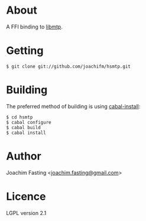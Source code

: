 # About
A FFI binding to [libmtp].

[libmtp]: http://libmtp.sourceforge.net

# Getting

    $ git clone git://github.com/joachifm/hsmtp.git

# Building
The preferred method of building is using [cabal-install]:

    $ cd hsmtp
    $ cabal configure
    $ cabal build
    $ cabal install

[cabal-install]: http://hackage.haskell.org/package/cabal-install

# Author
Joachim Fasting \<joachim.fasting@gmail.com\>

# Licence
LGPL version 2.1

